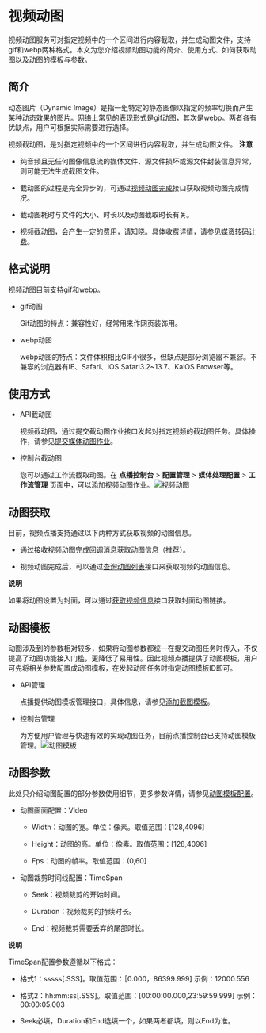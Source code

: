 视频动图 
=========================

视频动图服务可对指定视频中的一个区间进行内容截取，并生成动图文件，支持gif和webp两种格式。本文为您介绍视频动图功能的简介、使用方式、如何获取动图以及动图的模板与参数。

简介 
-----------------------

动态图片（Dynamic Image）是指一组特定的静态图像以指定的频率切换而产生某种动态效果的图片。网络上常见的表现形式是gif动图，其次是webp。两者各有优缺点，用户可根据实际需要进行选择。

视频截动图，是对指定视频中的一个区间进行内容截取，并生成动图文件。
**注意**

* 纯音频且无任何图像信息流的媒体文件、源文件损坏或源文件封装信息异常，则可能无法生成截图文件。

  

* 截动图的过程是完全异步的，可通过[视频动图完成](/cn.zh-CN/开发指南/事件通知/事件列表/视频动图完成.md)接口获取视频动图完成情况。

  

* 截动图耗时与文件的大小、时长以及动图截取时长有关。

  

* 视频截动图，会产生一定的费用，请知晓。具体收费详情，请参见[媒资转码计费](/cn.zh-CN/产品计费/计费方式/基础服务计费.md)。

  




格式说明 
-------------------------

视频动图目前支持gif和webp。

* gif动图

  Gif动图的特点：兼容性好，经常用来作网页装饰用。
  




<!-- -->

* webp动图

  webp动图的特点：文件体积相比GIF小很多，但缺点是部分浏览器不兼容。不兼容的浏览器有IE、Safari、iOS Safari3.2\~13.7、KaiOS Browser等。
  




使用方式 
-------------------------

* API截动图

  视频截动图，通过提交截动图作业接口发起对指定视频的截动图任务。具体操作，请参见[提交媒体动图作业](/cn.zh-CN/服务端API/媒体处理/发起处理/提交媒体动图作业.md)。
  




<!-- -->

* 控制台截动图

  您可以通过工作流截取动图。在 **点播控制台** \> **配置管理** \> **媒体处理配置** \> **工作流管理** 页面中，可以添加视频动图作业。![视频动图](https://static-aliyun-doc.oss-accelerate.aliyuncs.com/assets/img/zh-CN/2754783061/p177258.png)
  




动图获取 
-------------------------

目前，视频点播支持通过以下两种方式获取视频的动图信息。

* 通过接收[视频动图完成](/cn.zh-CN/开发指南/事件通知/事件列表/视频动图完成.md)回调消息获取动图信息（推荐）。

  

* 视频动图完成后，可以通过[查询动图列表](/cn.zh-CN/服务端API/媒资管理/动图管理/查询动图列表.md)接口来获取视频的动图信息。

  



**说明**

如果将动图设置为封面，可以通过[获取视频信息](/cn.zh-CN/服务端API/媒资管理/音视频管理/获取视频信息.md)接口获取封面动图链接。

动图模板 
-------------------------

动图涉及到的参数相对较多，如果将动图参数都统一在提交动图任务时传入，不仅提高了动图功能接入门槛，更降低了易用性。因此视频点播提供了动图模板，用户可先将相关参数配置成动图模板，在发起动图任务时指定动图模板ID即可。

* API管理

  点播提供动图模板管理接口，具体信息，请参见[添加截图模板](/cn.zh-CN/服务端API/媒体处理/截图模板/添加截图模板.md)。
  




<!-- -->

* 控制台管理

  为方便用户管理与快速有效的实现动图任务，目前点播控制台已支持动图模板管理。![动图模板](https://static-aliyun-doc.oss-accelerate.aliyuncs.com/assets/img/zh-CN/2754783061/p177259.png)
  




动图参数 
-------------------------

此处只介绍动图配置的部分参数使用细节，更多参数详情，请参见[动图模板配置](/cn.zh-CN/服务端API/附录/基本数据类型.md)。

* 动图画面配置：Video

  * Width：动图的宽。单位：像素。取值范围：\[128,4096\]

    
  
  * Height：动图的高。单位：像素。取值范围：\[128,4096\]

    
  
  * Fps：动图的帧率。取值范围：(0,60\]

    
  

  




<!-- -->

* 动图裁剪时间线配置：TimeSpan

  * Seek：视频裁剪的开始时间。

    
  
  * Duration：视频裁剪的持续时长。

    
  
  * End：视频裁剪需要丢弃的尾部时长。

    
  

  



**说明**



TimeSpan配置参数遵循以下格式：

* 格式1：sssss\[.SSS\]。取值范围：［0.000，86399.999\]
  示例：12000.556

  

* 格式2：hh:mm:ss\[.SSS\]。取值范围：\[00:00:00.000,23:59:59.999\]
  示例：00:00:05.003

  

* Seek必填，Duration和End选填一个，如果两者都填，则以End为准。

  




